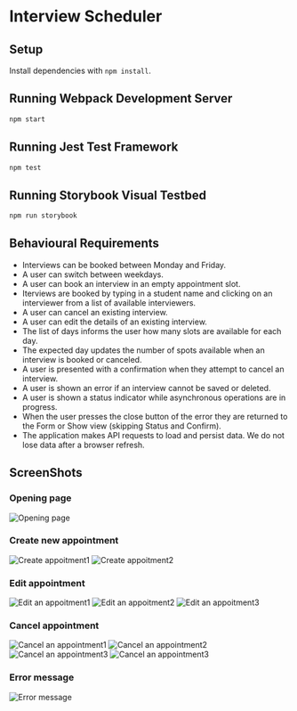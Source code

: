 # Interview Scheduler

## Setup

Install dependencies with `npm install`.

## Running Webpack Development Server

```sh
npm start
```

## Running Jest Test Framework

```sh
npm test
```

## Running Storybook Visual Testbed

```sh
npm run storybook
```

## Behavioural Requirements

- Interviews can be booked between Monday and Friday.
- A user can switch between weekdays.
-  A user can book an interview in an empty appointment slot.
- Iterviews are booked by typing in a student name and clicking on an interviewer from a list of available interviewers.
- A user can cancel an existing interview.
- A user can edit the details of an existing interview.
- The list of days informs the user how many slots are available for each day.
- The expected day updates the number of spots available when an interview is booked or canceled.
- A user is presented with a confirmation when they attempt to cancel an interview.
- A user is shown an error if an interview cannot be saved or deleted.
- A user is shown a status indicator while asynchronous operations are in progress.
- When the user presses the close button of the error they are returned to the Form or Show view (skipping Status and Confirm).
- The application makes API requests to load and persist data. We do not lose data after a browser refresh.

## ScreenShots

### Opening page
![Opening page](https://raw.githubusercontent.com/omaryrajaa/scheduler/master/docs/Opening%20page.png)

### Create new appointment
![Create appoitment1](https://raw.githubusercontent.com/omaryrajaa/scheduler/master/docs/Create%20appointment.png)
![Create appoitment2](https://raw.githubusercontent.com/omaryrajaa/scheduler/master/docs/Confirm%20create%20appointment.png)

### Edit appointment
![Edit an appoitment1](https://raw.githubusercontent.com/omaryrajaa/scheduler/master/docs/Edit%20appointment1.png)
![Edit an appoitment2](https://raw.githubusercontent.com/omaryrajaa/scheduler/master/docs/Edit%20appointment2.png)
![Edit an appoitment3](https://raw.githubusercontent.com/omaryrajaa/scheduler/master/docs/Save%20edit%20appointment.png)

### Cancel appointment
![Cancel an appointment1](https://raw.githubusercontent.com/omaryrajaa/scheduler/master/docs/Delete%20appointment1.png)
![Cancel an appointment2](https://raw.githubusercontent.com/omaryrajaa/scheduler/master/docs/Delete%20appointment%20confirm%20message.png)
![Cancel an appointment3](https://raw.githubusercontent.com/omaryrajaa/scheduler/master/docs/Transition.png)
![Cancel an appointment3](https://raw.githubusercontent.com/omaryrajaa/scheduler/master/docs/Appointment%20deleted.png)

### Error message
![Error message](https://raw.githubusercontent.com/omaryrajaa/scheduler/master/docs/Error%20message.png)
